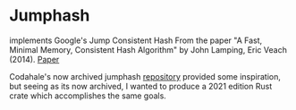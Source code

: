 # Jumphash
implements Google's Jump Consistent Hash
From the paper "A Fast, Minimal Memory, Consistent Hash Algorithm" by John Lamping, Eric Veach (2014).
[Paper](http://arxiv.org/abs/1406.2294)

Codahale's now archived jumphash [repository](https://github.com/codahale/jumphash) provided some inspiration, but seeing as its now archived, I wanted to produce a 2021 edition Rust crate which accomplishes the same goals.
